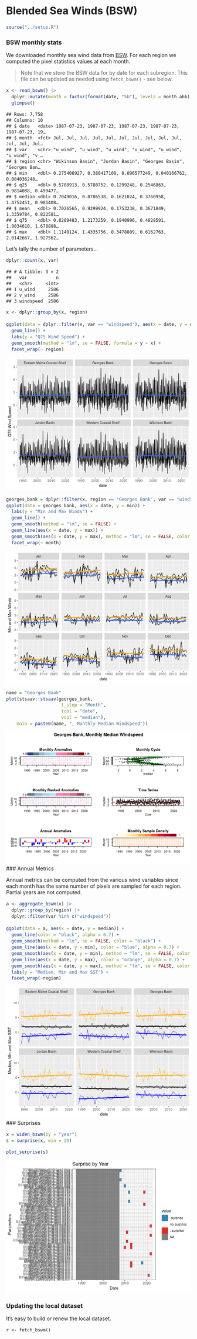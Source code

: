 Blended Sea Winds (BSW)
================

``` r
source("../setup.R")
```

### BSW monthly stats

We downloaded monthly sea wind data from
[BSW](https://coastwatch.noaa.gov/cwn/products/noaa-ncei-blended-seawinds-nbs-v2.html).
For each region we computed the pixel statistics values at each month.

> Note that we store the BSW data for by date for each subregion. This
> file can be updated as needed using `fetch_bswm()` - see below.

``` r
x <- read_bswm() |> 
  dplyr::mutate(month = factor(format(date, "%b"), levels = month.abb), .after = 1) |>
  glimpse()
```

    ## Rows: 7,758
    ## Columns: 10
    ## $ date   <date> 1987-07-23, 1987-07-23, 1987-07-23, 1987-07-23, 1987-07-23, 19…
    ## $ month  <fct> Jul, Jul, Jul, Jul, Jul, Jul, Jul, Jul, Jul, Jul, Jul, Jul, Jul…
    ## $ var    <chr> "u_wind", "u_wind", "u_wind", "u_wind", "u_wind", "u_wind", "v_…
    ## $ region <chr> "Wikinson Basin", "Jordan Basin", "Georges Basin", "Georges Ban…
    ## $ min    <dbl> 0.275406927, 0.380417109, 0.096577249, 0.040166762, 0.004036248…
    ## $ q25    <dbl> 0.5708913, 0.5780752, 0.1299248, 0.2546863, 0.9814088, 0.499477…
    ## $ median <dbl> 0.7049016, 0.8786538, 0.1621024, 0.3760958, 1.4752451, 0.981408…
    ## $ mean   <dbl> 0.7026565, 0.9299924, 0.1753238, 0.3671849, 1.3359784, 0.822581…
    ## $ q75    <dbl> 0.8289483, 1.2173259, 0.1940996, 0.4828591, 1.9034610, 1.678808…
    ## $ max    <dbl> 1.1140124, 1.4335756, 0.3478809, 0.6162763, 2.0142667, 1.927562…

Let’s tally the number of parameters…

``` r
dplyr::count(x, var)
```

    ## # A tibble: 3 × 2
    ##   var           n
    ##   <chr>     <int>
    ## 1 u_wind     2586
    ## 2 v_wind     2586
    ## 3 windspeed  2586

``` r
x <- dplyr::group_by(x, region)

ggplot(data = dplyr::filter(x, var == "windspeed"), aes(x = date, y = q75)) +
  geom_line() + 
  labs(y = "Q75 Wind Speed") + 
  geom_smooth(method = "lm", se = FALSE, formula = y ~ x) +
  facet_wrap(~ region)
```

![](README-bsw_files/figure-gfm/unnamed-chunk-4-1.png)<!-- -->

``` r
georges_bank = dplyr::filter(x, region == 'Georges Bank', var == "windspeed")
ggplot(data = georges_bank, aes(x = date, y = min)) +
  labs(y = "Min and Max Winds") + 
  geom_line() + 
  geom_smooth(method = "lm", se = FALSE) +
  geom_line(aes(x = date, y = max)) + 
  geom_smooth(aes(x = date, y = max), method = "lm", se = FALSE, color = "orange") +
  facet_wrap(~ month)
```

![](README-bsw_files/figure-gfm/unnamed-chunk-5-1.png)<!-- -->

``` r
name = "Georges Bank"
plot(stsaav::stsaav(georges_bank,
                     t_step = "Month",
                     tcol = "date",
                     vcol = "median"),
    main = paste0(name, ", Monthly Median Windspeed"))
```

![](README-bsw_files/figure-gfm/unnamed-chunk-6-1.png)<!-- --> \###
Annual Metrics

Annual metrics can be computed from the various wind variables since
each month has the same number of pixels are sampled for each region.
Partial years are not computed.

``` r
a <- aggregate_bswm(x) |>
  dplyr::group_by(region) |>
  dplyr::filter(var %in% c("windspeed"))

ggplot(data = a, aes(x = date, y = median)) + 
  geom_line(color = "black", alpha = 0.7) +
  geom_smooth(method = "lm", se = FALSE, color = "black") +
  geom_line(aes(x = date, y = min), color = "blue", alpha = 0.7) +
  geom_smooth(aes(x = date, y = min), method = "lm", se = FALSE, color = "blue") +
  geom_line(aes(x = date, y = max), color = "orange", alpha = 0.7) + 
  geom_smooth(aes(x = date, y = max), method = "lm", se = FALSE, color = "orange") + 
  labs(y = "Median, Min and Max SST") + 
  facet_wrap(~region)
```

![](README-bsw_files/figure-gfm/unnamed-chunk-7-1.png)<!-- --> \###
Surprises

``` r
x = widen_bswm(by = "year")
s = surprise(x, win = 20)
```

``` r
plot_surprise(s)
```

![](README-bsw_files/figure-gfm/unnamed-chunk-9-1.png)<!-- -->

### Updating the local dataset

It’s easy to build or renew the local dataset.

    r <- fetch_bswm()
